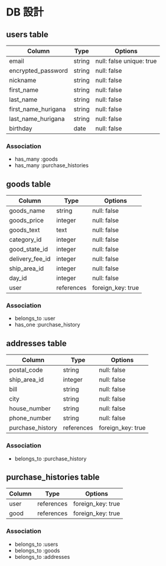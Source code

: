 # DB 設計

## users table

| Column             | Type                | Options                 |
|--------------------|---------------------|-------------------------|
| email              | string              | null: false unique: true|
| encrypted_password | string              | null: false             |
| nickname           | string              | null: false             |
| first_name         | string              | null: false             |
| last_name          | string              | null: false             |
| first_name_hurigana| string              | null: false             |
| last_name_hurigana | string              | null: false              |
| birthday           | date                | null: false             |



### Association

* has_many :goods
* has_many :purchase_histories

## goods table

| Column                              | Type       | Options           |
|-------------------------------------|------------|-------------------|
| goods_name                          | string     | null: false       |
| goods_price                         | integer     | null: false       |
| goods_text                          | text       | null: false       |
| category_id                         | integer    | null: false       |
| good_state_id                       | integer    | null: false       |
| delivery_fee_id                     | integer    | null: false       |
| ship_area_id                        | integer    | null: false       |
| day_id                              | integer    | null: false       |
| user                                | references | foreign_key: true |


### Association

- belongs_to :user
- has_one :purchase_history

## addresses table

| Column               | Type       | Options           |
|----------------------|------------|-------------------|
| postal_code          | string     | null: false       |
| ship_area_id         | integer    | null: false       |
| bill                 | string     | null: false       |
| city                 | string     | null: false       |
| house_number         | string     | null: false       |
| phone_number         | string     | null: false       |
| purchase_history     | references | foreign_key: true |


### Association

- belongs_to :purchase_history

## purchase_histories table

| Column      | Type       | Options           |
|-------------|------------|-------------------|
| user        | references | foreign_key: true |
| good        | references | foreign_key: true |

### Association

- belongs_to :users
- belongs_to :goods
- belongs_to :addresses